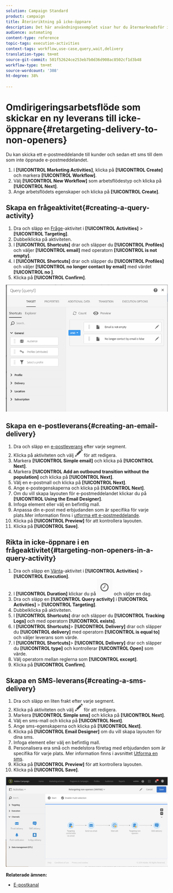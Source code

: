 ```yaml
---
solution: Campaign Standard
product: campaign
title: Återinriktning på icke-öppnare
description: Det här användningsexemplet visar hur du återmarknadsför icke-öppnare.
audience: automating
content-type: reference
topic-tags: execution-activities
context-tags: workflow,use-case,query,wait,delivery
translation-type: tm+mt
source-git-commit: 501f52624ce253eb7b0d36d908ac8502cf1d3b48
workflow-type: tm+mt
source-wordcount: '308'
ht-degree: 38%

---
```



# Omdirigeringsarbetsflöde som skickar en ny leverans till icke-öppnare{#retargeting-delivery-to-non-openers}

Du kan skicka ett e-postmeddelande till kunder och sedan ett sms till dem som inte öppnade e-postmeddelandet.

1. I **[!UICONTROL Marketing Activities]**, klicka på **[!UICONTROL Create]** och markera **[!UICONTROL Workflow]**.
1. Välj **[!UICONTROL New Workflow]** som arbetsflödestyp och klicka på **[!UICONTROL Next]**.
1. Ange arbetsflödets egenskaper och klicka på **[!UICONTROL Create]**.

## Skapa en frågeaktivitet{#creating-a-query-activity}

1. Dra och släpp en [Fråge](../../automating/using/query.md)-aktivitet i **[!UICONTROL Activities]** > **[!UICONTROL Targeting]**.
1. Dubbelklicka på aktiviteten.
1. I **[!UICONTROL Shortcuts]** drar och släpper du **[!UICONTROL Profiles]** och väljer **[!UICONTROL email]** med operatorn **[!UICONTROL is not empty]**.
1. I **[!UICONTROL Shortcuts]** drar och släpper du **[!UICONTROL Profiles]** och väljer **[!UICONTROL no longer contact by email]** med värdet **[!UICONTROL no ]**.
1. Klicka på **[!UICONTROL Confirm]**.

![](assets/wf-complement-query.png)

## Skapa en e-postleverans{#creating-an-email-delivery}

1. Dra och släpp en [e-postleverans](../../automating/using/email-delivery.md) efter varje segment.
1. Klicka på aktiviteten och välj ![](assets/edit_darkgrey-24px.png) för att redigera.
1. Markera **[!UICONTROL Simple email]** och klicka på **[!UICONTROL Next]**.
1. Markera **[!UICONTROL Add an outbound transition without the population]** och klicka på **[!UICONTROL Next]**.
1. Välj en e-postmall och klicka på **[!UICONTROL Next]**.
1. Ange e-postegenskaperna och klicka på **[!UICONTROL Next]**.
1. Om du vill skapa layouten för e-postmeddelandet klickar du på **[!UICONTROL Using the Email Designer]**.
1. Infoga element eller välj en befintlig mall.
1. Anpassa din e-post med erbjudanden som är specifika för varje plats.Mer information finns i [utforma ett e-postmeddelande](../../designing/using/designing-from-scratch.md#designing-an-email-content-from-scratch).
1. Klicka på **[!UICONTROL Preview]** för att kontrollera layouten.
1. Klicka på **[!UICONTROL Save]**.

## Rikta in icke-öppnare i en frågeaktivitet{#targeting-non-openers-in-a-query-activity}

1. Dra och släpp en [Vänta](../../automating/using/wait.md)-aktivitet i **[!UICONTROL Activities]** > **[!UICONTROL Execution]**.
1. I **[!UICONTROL Duration]** klickar du på ![](assets/duration-icon.png) och väljer en dag.
1. Dra och släpp en **[!UICONTROL Query activity]** i **[!UICONTROL Activities]** > **[!UICONTROL Targeting]**.
1. Dubbelklicka på aktiviteten.
1. I **[!UICONTROL Shortcuts]** drar och släpper du **[!UICONTROL Tracking Logs]** och med operatorn **[!UICONTROL exists]**.
1. I **[!UICONTROL Shortcuts]**> **[!UICONTROL Delivery]** drar och släpper du **[!UICONTROL delivery]** med operatorn **[!UICONTROL is equal to]** och väljer leverans som värde.
1. I **[!UICONTROL Shortcuts]**> **[!UICONTROL Delivery]** drar och släpper du **[!UICONTROL type]** och kontrollerar **[!UICONTROL Open]** som värde.
1. Välj operatorn mellan reglerna som **[!UICONTROL except]**.
1. Klicka på **[!UICONTROL Confirm]**.

## Skapa en SMS-leverans{#creating-a-sms-delivery}

1. Dra och släpp en liten frakt efter varje segment.
1. Klicka på aktiviteten och välj ![](assets/edit_darkgrey-24px.png) för att redigera.
1. Markera **[!UICONTROL Simple sms]** och klicka på **[!UICONTROL Next]**.
1. Välj en sms-mall och klicka på **[!UICONTROL Next]**.
1. Ange sms-egenskaperna och klicka på **[!UICONTROL Next]**.
1. Klicka på **[!UICONTROL Email Designer]** om du vill skapa layouten för dina sms.
1. Infoga element eller välj en befintlig mall.
1. Personalisera era små och medelstora företag med erbjudanden som är specifika för varje plats.
Mer information finns i avsnittet [Utforma en sms](../../channels/using/creating-an-sms-message.md).
1. Klicka på **[!UICONTROL Preview]** för att kontrollera layouten.
1. Klicka på **[!UICONTROL Save]**.

![](assets/wf-retargeting-non-openers.png)

**Relaterade ämnen:**

* [E-postkanal](../../channels/using/creating-an-email.md)

